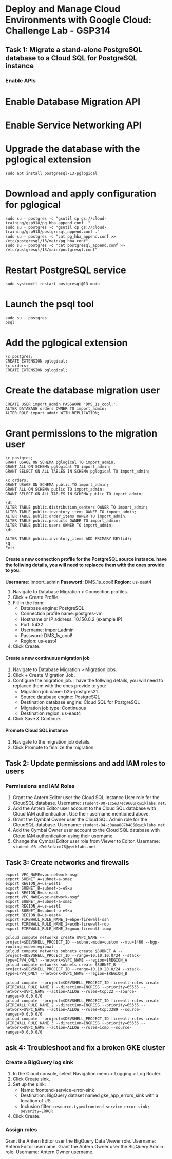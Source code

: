 # Deploy and Manage Cloud Environments with Google Cloud: Challenge Lab - GSP314

## Task 1: Migrate a stand-alone PostgreSQL database to a Cloud SQL for PostgreSQL instance

### Enable APIs

# Enable Database Migration API 
# Enable Service Networking API

# Upgrade the database with the pglogical extension
```
sudo apt install postgresql-13-pglogical
```
# Download and apply configuration for pglogical
```
sudo su - postgres -c "gsutil cp gs://cloud-training/gsp918/pg_hba_append.conf ."
sudo su - postgres -c "gsutil cp gs://cloud-training/gsp918/postgresql_append.conf ."
sudo su - postgres -c "cat pg_hba_append.conf >> /etc/postgresql/13/main/pg_hba.conf"
sudo su - postgres -c "cat postgresql_append.conf >> /etc/postgresql/13/main/postgresql.conf"
```
# Restart PostgreSQL service
```
sudo systemctl restart postgresql@13-main
```
# Launch the psql tool
```
sudo su - postgres
psql
```

# Add the pglogical extension
```
\c postgres;
CREATE EXTENSION pglogical;
\c orders;
CREATE EXTENSION pglogical;
```
# Create the database migration user
```
CREATE USER import_admin PASSWORD 'DMS_1s_cool!';
ALTER DATABASE orders OWNER TO import_admin;
ALTER ROLE import_admin WITH REPLICATION;
```

# Grant permissions to the migration user
```
\c postgres;
GRANT USAGE ON SCHEMA pglogical TO import_admin;
GRANT ALL ON SCHEMA pglogical TO import_admin;
GRANT SELECT ON ALL TABLES IN SCHEMA pglogical TO import_admin;

\c orders;
GRANT USAGE ON SCHEMA public TO import_admin;
GRANT ALL ON SCHEMA public TO import_admin;
GRANT SELECT ON ALL TABLES IN SCHEMA public TO import_admin;

\dt
ALTER TABLE public.distribution_centers OWNER TO import_admin;
ALTER TABLE public.inventory_items OWNER TO import_admin;
ALTER TABLE public.order_items OWNER TO import_admin;
ALTER TABLE public.products OWNER TO import_admin;
ALTER TABLE public.users OWNER TO import_admin;
\dt

ALTER TABLE public.inventory_items ADD PRIMARY KEY(id);
\q 
Exit
```


#### Create a new connection profile for the PostgreSQL source instance.  have the follwing details, you will need to replacce them with the ones provide to you.

**Username:** import_admin
**Password:** DMS_1s_cool!
**Region:** us-east4

1. Navigate to Database Migration > Connection profiles.
2. Click + Create Profile.
3. Fill in the form:
   - Database engine: PostgreSQL
   - Connection profile name: postgres-vm
   - Hostname or IP address: 10.150.0.2 (example IP)
   - Port: 5432
   - Username: import_admin
   - Password: DMS_1s_cool!
   - Region: us-east4
4. Click Create.

#### Create a new continuous migration job
1. Navigate to Database Migration > Migration jobs.
2. Click + Create Migration Job.
3. Configure the migration job. I have the follwing details, you will need to replacce them with the ones provide to you:
   - Migration job name: b2b-postgres21
   - Source database engine: PostgreSQL
   - Destination database engine: Cloud SQL for PostgreSQL
   - Migration job type: Continuous
   - Destination region: us-east4
4. Click Save & Continue.

#### Promote Cloud SQL instance
1. Navigate to the migration job details.
2. Click Promote to finalize the migration.


## Task 2: Update permissions and add IAM roles to users
### Permissions and IAM Roles
1. Grant the Antern Editor user the Cloud SQL Instance User role for the CloudSQL database. Username: ```student-00-1c5e37ec9606@qwiklabs.net```.
2. Add the Antern Editor user account to the Cloud SQL database with Cloud IAM authentication. Use their username mentioned above.
3. Grant the Cymbal Owner user the Cloud SQL Admin role for the CloudSQL database. Username: ```student-04-c3aaa887b485@qwiklabs.net```
4. Add the Cymbal Owner user account to the Cloud SQL database with Cloud IAM authentication using their username.
5. Change the Cymbal Editor user role from Viewer to Editor. Username: ```student-03-e7eb3cfacd76@qwiklabs.net```

## Task 3: Create networks and firewalls

```
export VPC_NAME=vpc-network-nsgf
export SUBNET_A=subnet-a-smaz
export REGION_A=us-west1
export SUBNET_B=subnet-b-e9ku
export REGION_B=us-east
export VPC_NAME=vpc-network-nsgf
export SUBNET_A=subnet-a-smaz
export REGION_A=us-west1
export SUBNET_B=subnet-b-e9ku
export REGION_B=us-east4
export FIREWALL_RULE_NAME_1=ebpe-firewall-ssh
export FIREWALL_RULE_NAME_2=ecdb-firewall-rdp
export FIREWALL_RULE_NAME_3=gnwo-firewall-icmp

gcloud compute networks create $VPC_NAME --project=$DEVSHELL_PROJECT_ID --subnet-mode=custom --mtu=1460 --bgp-routing-mode=regional 
gcloud compute networks subnets create $SUBNET_A --project=$DEVSHELL_PROJECT_ID --range=10.10.10.0/24 --stack-type=IPV4_ONLY --network=$VPC_NAME --region=$REGION_A 
gcloud compute networks subnets create $SUBNET_B --project=$DEVSHELL_PROJECT_ID --range=10.10.20.0/24 --stack-type=IPV4_ONLY --network=$VPC_NAME --region=$REGION_B

gcloud compute --project=$DEVSHELL_PROJECT_ID firewall-rules create $FIREWALL_RULE_NAME_1 --direction=INGRESS --priority=65535 --network=$VPC_NAME --action=ALLOW --rules=tcp:22 --source-ranges=0.0.0.0/0
gcloud compute --project=$DEVSHELL_PROJECT_ID firewall-rules create $FIREWALL_RULE_NAME_2 --direction=INGRESS --priority=65535 --network=$VPC_NAME --action=ALLOW --rules=tcp:3389 --source-ranges=0.0.0.0/0
gcloud compute --project=$DEVSHELL_PROJECT_ID firewall-rules create $FIREWALL_RULE_NAME_3 --direction=INGRESS --priority=65535 --network=$VPC_NAME --action=ALLOW --rules=icmp --source-ranges=0.0.0.0/0
```

## ask 4: Troubleshoot and fix a broken GKE cluster

### Create a BigQuery log sink
1. In the Cloud console, select Navigation menu > Logging > Log Router.
2. Click Create sink.
3. Set up the sink:
   - Name: frontend-service-error-sink
   - Destination: BigQuery dataset named gke_app_errors_sink with a location of US.
   - Inclusion filter: `resource.type=frontend-service-error-sink; severity=ERROR`
4. Click Create.

### Assign roles
Grant the Antern Editor user the BigQuery Data Viewer role. Username: Antern Editor username.
Grant the Antern Owner user the BigQuery Admin role. Username: Antern Owner username.

